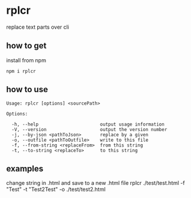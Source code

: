 rplcr
===================
replace text parts over cli

## how to get
install from npm

    npm i rplcr

## how to use

    Usage: rplcr [options] <sourcePath>

    Options:

      -h, --help                       output usage information
      -V, --version                    output the version number
      -j, --by-json <pathToJson>       replace by a given
      -o, --outfile <pathToOutfile>    write to this file
      -f, --from-string <replaceFrom>  from this string
      -t, --to-string <replaceTo>      to this string

## examples

change string in .html and save to a new .html file
    rplcr ./test/test.html -f "Test" -t "Test2Test" -o ./test/test2.html

